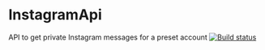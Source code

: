 # InstagramApi
API to get private Instagram messages for a preset account
[![Build status](https://dev.azure.com/hoaas/GitHub%20Releases/_apis/build/status/InstagramApi-Docker%20container-CI-clone)](https://dev.azure.com/hoaas/GitHub%20Releases/_build/latest?definitionId=9)
